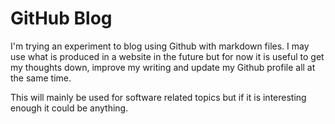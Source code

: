 # GitHub Blog

I'm trying an experiment to blog using Github with markdown files. I may use what is produced in a website in the future but for now it is useful to get my thoughts down, improve my writing and update my Github profile all at the same time.

This will mainly be used for software related topics but if it is interesting enough it could be anything. 
